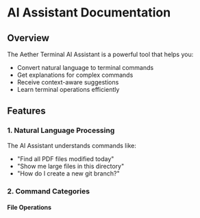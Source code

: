 # AI Assistant Documentation

## Overview

The Aether Terminal AI Assistant is a powerful tool that helps you:
- Convert natural language to terminal commands
- Get explanations for complex commands
- Receive context-aware suggestions
- Learn terminal operations efficiently

## Features

### 1. Natural Language Processing

The AI Assistant understands commands like:
- "Find all PDF files modified today"
- "Show me large files in this directory"
- "How do I create a new git branch?"

### 2. Command Categories

#### File Operations 